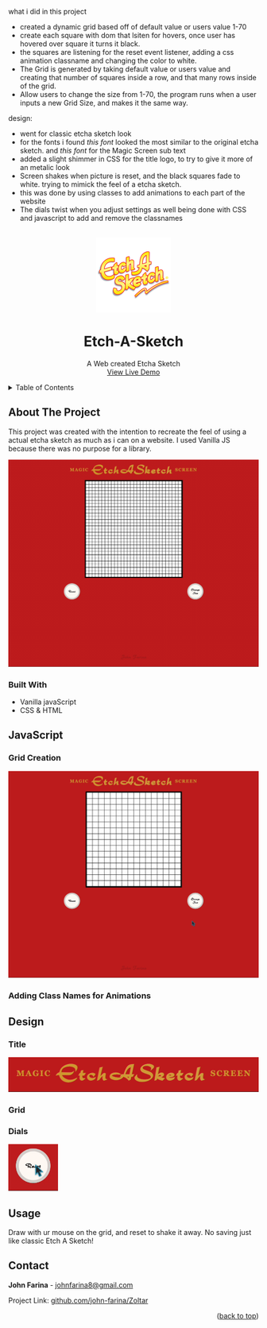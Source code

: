 <a name="readme-top"></a>

what i did in this project
- created a dynamic grid based off of default value or users value 1-70
- create each square with dom that lsiten for hovers, once user has hovered over square it turns it black.
- the squares are listening for the reset event listener, adding a css animation classname and changing the color to white.
- The Grid is generated by taking default value or users value and creating that number of squares inside a row, and that many rows inside of the grid.
- Allow users to change the size from 1-70, the program runs when a user inputs a new Grid Size, and makes it the same way.

design:
- went for classic etcha sketch look
- for the fonts i found *this font* looked the most similar to the original etcha sketch. and *this font* for the Magic Screen sub text
- added a slight shimmer in CSS for the title logo, to try to give it more of an metalic look
- Screen shakes when picture is reset, and the black squares fade to white. trying to mimick the feel of a etcha sketch.
- this was done by using classes to add animations to each part of the website
- The dials twist when you adjust settings as well being done with CSS and javascript to add and remove the classnames

<!-- PROJECT LOGO -->
<br />
<div align="center">
<img src="./img/web2logo.png" width="150">
<h1 align="center">Etch-A-Sketch</h1>

  <p align="center">
    A Web created Etcha Sketch
    <br />
    <a href="https://linktowebsite.com">View Live Demo</a>
</div>

<!-- TABLE OF CONTENTS -->
<details>
  <summary>Table of Contents</summary>
  <ol>
    <li>
      <a href="#about-the-project">About The Project</a>
      <ul>
        <li><a href="#built-with">Built With</a></li>
      </ul>
    </li>
    <li>
      <a href="#getting-started">Getting Started</a>
      <ul>
        <li><a href="#prerequisites">Prerequisites</a></li>
        <li><a href="#installation">Installation</a></li>
      </ul>
    </li>
    <li><a href="#usage">Usage</a></li>
    <li><a href="#roadmap">Roadmap</a></li>
    <li><a href="#contributing">Contributing</a></li>
    <li><a href="#license">License</a></li>
    <li><a href="#contact">Contact</a></li>
    <li><a href="#acknowledgments">Acknowledgments</a></li>
  </ol>
</details>


<!-- ABOUT THE PROJECT -->
## About The Project

This project was created with the intention to recreate the feel of using a actual etcha sketch as much as i can on a website. I used Vanilla JS because there was no purpose for a library.

<img src="./img/readme/EtchaDrawReset.gif" />

### Built With
 - Vanilla javaScript
 - CSS & HTML

## JavaScript

### **Grid Creation**

<img src="./img/readme/EtchaChangeSize.gif" />

### **Adding Class Names for Animations**

## Design

### **Title**

<img src="./img/readme/title.gif" />

### **Grid**

### **Dials**

<img src="./img/readme/button.gif" width="100" />

<!-- USAGE EXAMPLES -->
## Usage

Draw with ur mouse on the grid, and reset to shake it away. No saving just like classic Etch A Sketch!


<!-- CONTACT -->
## Contact

**John Farina** - johnfarina8@gmail.com

Project Link: [github.com/john-farina/Zoltar](https://github.com/john-farina/Zoltar)

<p align="right">(<a href="#readme-top">back to top</a>)</p>





